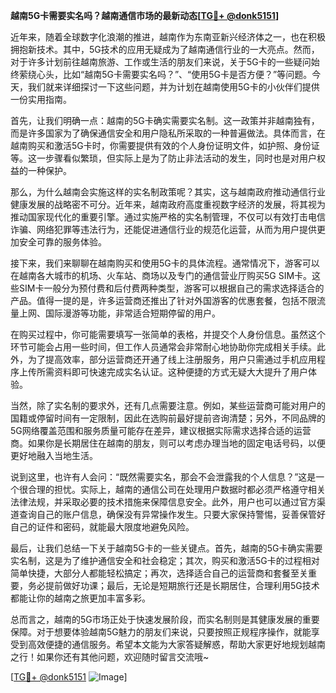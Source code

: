 **越南5G卡需要实名吗？越南通信市场的最新动态[[TG💪+ @donk5151](https://t.me/s/donk5151)]**

近年来，随着全球数字化浪潮的推进，越南作为东南亚新兴经济体之一，也在积极拥抱新技术。其中，5G技术的应用无疑成为了越南通信行业的一大亮点。然而，对于许多计划前往越南旅游、工作或生活的朋友们来说，关于5G卡的一些疑问始终萦绕心头，比如“越南5G卡需要实名吗？”、“使用5G卡是否方便？”等问题。今天，我们就来详细探讨一下这些问题，并为计划在越南使用5G卡的小伙伴们提供一份实用指南。

首先，让我们明确一点：越南的5G卡确实需要实名制。这一政策并非越南独有，而是许多国家为了确保通信安全和用户隐私所采取的一种普遍做法。具体而言，在越南购买和激活5G卡时，你需要提供有效的个人身份证明文件，如护照、身份证等。这一步骤看似繁琐，但实际上是为了防止非法活动的发生，同时也是对用户权益的一种保护。

那么，为什么越南会实施这样的实名制政策呢？其实，这与越南政府推动通信行业健康发展的战略密不可分。近年来，越南政府高度重视数字经济的发展，将其视为推动国家现代化的重要引擎。通过实施严格的实名制管理，不仅可以有效打击电信诈骗、网络犯罪等违法行为，还能促进通信行业的规范化运营，从而为用户提供更加安全可靠的服务体验。

接下来，我们来聊聊在越南购买和使用5G卡的具体流程。通常情况下，游客可以在越南各大城市的机场、火车站、商场以及专门的通信营业厅购买5G SIM卡。这些SIM卡一般分为预付费和后付费两种类型，游客可以根据自己的需求选择适合的产品。值得一提的是，许多运营商还推出了针对外国游客的优惠套餐，包括不限流量上网、国际漫游等功能，非常适合短期停留的用户。

在购买过程中，你可能需要填写一张简单的表格，并提交个人身份信息。虽然这个环节可能会占用一些时间，但工作人员通常会非常耐心地协助你完成相关手续。此外，为了提高效率，部分运营商还开通了线上注册服务，用户只需通过手机应用程序上传所需资料即可快速完成实名认证。这种便捷的方式无疑大大提升了用户体验。

当然，除了实名制的要求外，还有几点需要注意。例如，某些运营商可能对用户的国籍或停留时间有一定限制，因此在选购前最好提前咨询清楚；另外，不同品牌的5G网络覆盖范围和服务质量可能存在差异，建议根据实际需求选择合适的运营商。如果你是长期居住在越南的朋友，则可以考虑办理当地的固定电话号码，以便更好地融入当地生活。

说到这里，也许有人会问：“既然需要实名，那会不会泄露我的个人信息？”这是一个很合理的担忧。实际上，越南的通信公司在处理用户数据时都必须严格遵守相关法律法规，并采取必要的技术措施来保障信息安全。此外，用户也可以通过官方渠道查询自己的账户信息，确保没有异常操作发生。只要大家保持警惕，妥善保管好自己的证件和密码，就能最大限度地避免风险。

最后，让我们总结一下关于越南5G卡的一些关键点。首先，越南的5G卡确实需要实名制，这是为了维护通信安全和社会稳定；其次，购买和激活5G卡的过程相对简单快捷，大部分人都能轻松搞定；再次，选择适合自己的运营商和套餐至关重要，务必提前做好功课；最后，无论是短期旅行还是长期居住，合理利用5G技术都能让你的越南之旅更加丰富多彩。

总而言之，越南的5G市场正处于快速发展阶段，而实名制则是其健康发展的重要保障。对于想要体验越南5G魅力的朋友们来说，只要按照正规程序操作，就能享受到高效便捷的通信服务。希望本文能为大家答疑解惑，帮助大家更好地规划越南之行！如果你还有其他问题，欢迎随时留言交流哦~

[[TG💪+ @donk5151](https://t.me/s/donk5151) ![Image](https://i.postimg.cc/rwNCRYN7/Snipaste-2025-04-30-17-27-05.png)]